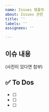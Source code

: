 ```yaml
---
name: Issues 템플릿
about: Issues 관련
title: ''
labels: ''
assignees: ''

---
```


<!-- 제목은 [ 페이지명 ] 내용 으로 작성합니다  -->

<!-- ex) [ Home ] 대시보드 빈 목표 ui 오류 수정 -->

## 이슈 내용
(사진이 있다면 첨부)

## ✅ To Dos

- [ ]
- [ ]
- [ ]

